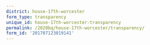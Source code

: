 ```yaml
---
district: house-17th-worcester
form_type: transparency
unique_id: house-17th-worcester-transparency
permalink: /2020bq/house-17th-worcester/transparency/
form_id: '201707123019141'
---
```

